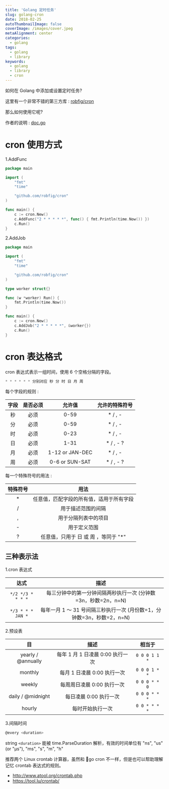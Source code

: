 ```yaml
---
title: 'Golang 定时任务'
slug: golang-cron
date: 2018-02-25
autoThumbnailImage: false
coverImage: /images/cover.jpeg
metaAlignment: center
categories:
  - golang
tags:
  - golang
  - library
keywords:
  - golang
  - library
  - cron
---
```


如何在 Golang 中添加或设置定时任务?

<!--more-->

这里有一个非常不错的第三方库 : [robfig/cron](https://github.com/robfig/cron)

那么如何使用它呢?

作者的说明 : [doc.go](https://github.com/robfig/cron/blob/master/doc.go)

# cron 使用方式

1.AddFunc

```go
package main

import (
    "fmt"
    "time"

    "github.com/robfig/cron"
)

func main() {
    c := cron.New()
    c.AddFunc("2 * * * * *", func() { fmt.Println(time.Now()) })
    c.Run()
}
```

2.AddJob

```go
package main

import (
    "fmt"
    "time"

    "github.com/robfig/cron"
)

type worker struct{}

func (w *worker) Run() {
    fmt.Println(time.Now())
}

func main() {
    c := cron.New()
    c.AddJob("2 * * * * *", &worker{})
    c.Run()
}
```

# cron 表达格式

cron 表达式表示一组时间，使用 6 个空格分隔的字段。

```go
* * * * * * 分别对应 秒 分 时 日 月 周
```

每个字段的规则 :

| 字段 | 是否必须 |     允许值      | 允许的特殊符号 |
| :--: | :------: | :-------------: | :------------: |
|  秒  |   必须   |      0-59       |    \* / , -    |
|  分  |   必须   |      0-59       |    \* / , -    |
|  时  |   必须   |      0-23       |    \* / , -    |
|  日  |   必须   |      1-31       |   \* / , - ?   |
|  月  |   必须   | 1-12 or JAN-DEC |    \* / , -    |
|  周  |   必须   | 0-6 or SUN-SAT  |   \* / , - ?   |

每一个特殊符号的用法 :

| 特殊符号 | 用法                                     |
| :------: | :--------------------------------------: |
| \*       | 任意值，匹配字段的所有值，适用于所有字段 |
| /        | 用于描述范围的间隔                       |
| ,        | 用于分隔列表中的项目                     |
| -        | 用于定义范围                             |
| ?        | 任意值，只用于 日 或 周 ，等同于 "\*"    |

## 三种表示法

1.cron 表达式

| 达式              | 描述                                                                   |
| :---------------: | :--------------------------------------------------------------------: |
| `*/2 */3 * * * *` | 每三分钟中的第一分钟间隔两秒执行一次 (分钟数=3n，秒数=2n，n=N)         |
| `*/3 * * * JAN *` | 每年一月 1 ～ 31 号间隔三秒执行一次 (月份数=1，分钟数=3n，秒数=2，n=N) |

2.预设表

| 目                 | 描述                             | 相当于        |
| :----------------: | :------------------------------: | :-----------: |
| yearly / @annually | 每年 1 月 1 日凌晨 0:00 执行一次 | `0 0 0 1 1 *` |
| monthly            | 每月 1 日凌晨 0:00 执行一次      | `0 0 0 1 * *` |
| weekly             | 每周周日凌晨 0:00 执行一次       | `0 0 0 * * 0` |
| daily / @midnight  | 每日凌晨 0:00 执行一次           | `0 0 0 * * *` |
| hourly             | 每时开始执行一次                 | `0 0 * * * *` |

3.间隔时间

```go
@every <duration>
```

string `<duration>` 能被 time.ParseDuration 解析，有效的时间单位有 "ns", "us" (or "µs"), "ms", "s", "m", "h"

推荐两个 Linux crontab 计算器，虽然和 go cron 不一样，但是也可以帮助理解记忆 crontab 表达式的规则。

- http://www.atool.org/crontab.php
- https://tool.lu/crontab/
